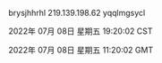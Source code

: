 brysjhhrhl 219.139.198.62 yqqlmgsycl

2022年 07月 08日 星期五 19:20:02 CST

2022年 07月 08日 星期五 11:20:02 GMT
